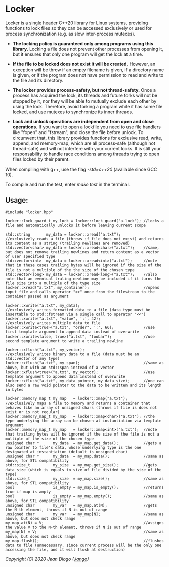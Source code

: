 # Locker

Locker is a single header C++20 library for Linux systems, providing functions to lock files so they can be accessed exclusively or used for process synchronization (e.g. as slow inter-process mutexes).

- **The locking policy is guaranteed only among programs using this library.** Locking a file does not prevent other processes from opening it, but it ensures that only one program will get the lock at a time.

- **If the file to be locked does not exist it will be created.** However, an exception will be throw if an empty filename is given, if a directory name is given, or if the program does not have permission to read and write to the file and its directory.

- **The locker provides process-safety, but not thread-safety.** Once a process has acquired the lock, its threads and future forks will not be stopped by it, nor they will be able to mutually exclude each other by using the lock. Therefore, avoid forking a program while it has some file locked, and use mutexes to synchronize its inner threads.

- **Lock and unlock operations are independent from open and close operations.** If you want to open a lockfile you need to use file handlers like "fopen" and "fstream", and close the file before unlock. To circumvent that, this library provides functions for exclusive read, write, append, and memory-map, which are all process-safe (although not thread-safe) and will not interfere with your current locks. It is still your responsability to handle race conditions among threads trying to open files locked by their parent.

When compiling with g++, use the flag *-std=c++20* (available since GCC 10).

To compile and run the test, enter *make test* in the terminal.

## Usage:
```
#include "locker.hpp"

locker::lock_guard_t my_lock = locker::lock_guard("a.lock"); //locks a file and automatically unlocks it before leaving current scope

std::string       my_data = locker::xread("a.txt");          //exclusively reads a file (throws if file does not exist) and returns its content as a string (trailing newlines are removed)
std::vector<char> my_data = locker::xread<char>("a.txt");    //same, but does not remove trailing newlines and return content as a vector of user specified type
std::vector<int>  my_data = locker::xread<int>("a.txt");     //note that in these cases trailing bytes will be ignored if the size of the file is not a multiple of the the size of the chosen type
std::vector<long> my_data = locker::xread<long>("a.txt");    //also note that an eventual traling newline may be included if it turns the file size into a multiple of the type size
locker::xread("a.txt", my_container);                        //opens input file and calls operator ">>" once from the filestream to the container passed as argument

locker::xwrite("a.txt", my_data);                            //exclusively writes formatted data to a file (data type must be insertable to std::fstream via a single call to operator "<<")
locker::xwrite("a.txt", "value", ':', 42);                   //exclusively writes multiple data to file
locker::xwrite<true>("a.txt", "order", ':', 66);             //use first template argument to append data instead of overwrite
locker::xwrite<false, true>("a.txt", "foobar");              //use second template argument to write a trailing newline

locker::xflush("a.txt", my_vector);                          //exclusively writes binary data to a file (data must be an std::vector of any type)
locker::xflush("a.txt", my_span);                            //same as above, but with an std::span instead of a vector
locker::xflush<true>("a.txt", my_vector);                    //use template argument to append data instead of overwrite
locker::xflush("a.txt", my_data_pointer, my_data_size);      //one can also send a raw void pointer to the data to be written and its length in bytes

locker::memory_map_t my_map   = locker::xmap("a.txt");       //exclusively maps a file to memory and returns a container that behaves like an array of unsigned chars (throws if file is does not exist or is not regular)
locker::memory_map_t my_map   = locker::xmap<char>("a.txt"); //the type underlying the array can be chosen at instantiation via template argument
locker::memory_map_t my_map   = locker::xmap<int>("a.txt");  //note that trailing bytes will be ignored if the size of the file is not a multiple of the size of the chosen type
unsigned char *      my_data  = my_map.get_data();           //gets a raw pointer to file's data, whose underlying type is the one designated at instantiation (default is unsigned char)
unsigned char *      my_data  = my_map.data();               //same as above, for STL compatibility
std::size_t          my_size  = my_map.get_size();           //gets data size (which is equals to size of file divided by the size of the type) 
std::size_t          my_size  = my_map.size();               //same as above, for STL compatibility
bool                 is_empty = my_map.is_empty();           //returns true if map is ampty
bool                 is_empty = my_map.empty();              //same as above, for STL compatibility
unsigned char        my_var   = my_map.at(N);                //gets the N-th element, throws if N is out of range
unsigned char        my_var   = my_map[N];                   //same as above, but does not check range
my_map.at(N) = V;                                            //assigns the value V to the N-th element, throws if N is out of range
my_map[N] = V;                                               //same as above, but does not check range
my_map.flush();                                              //flushes data to file (unnecessary, since current process will be the only one accessing the file, and it will flush at destruction)
```
*Copyright (C) 2020 Jean Diogo ([Jango](mailto:jeandiogo@gmail.com))*

